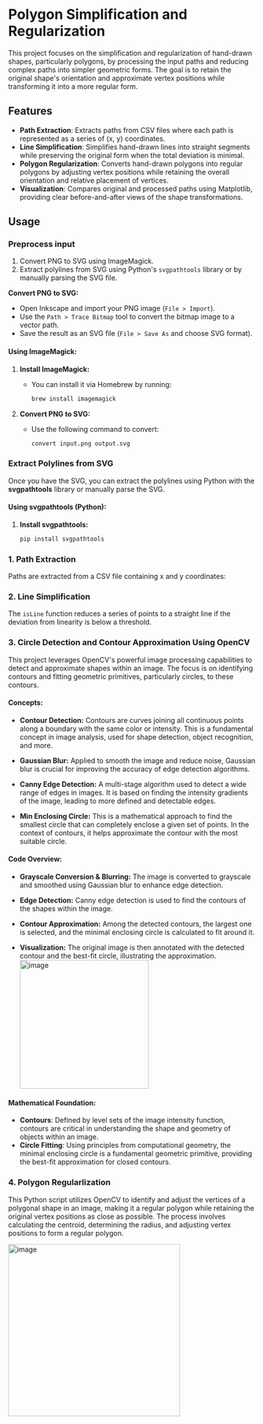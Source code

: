 # **Polygon Simplification and Regularization**

This project focuses on the simplification and regularization of hand-drawn shapes, particularly polygons, by processing the input paths and reducing complex paths into simpler geometric forms. The goal is to retain the original shape's orientation and approximate vertex positions while transforming it into a more regular form.

## **Features**
- **Path Extraction**: Extracts paths from CSV files where each path is represented as a series of (x, y) coordinates.
- **Line Simplification**: Simplifies hand-drawn lines into straight segments while preserving the original form when the total deviation is minimal.
- **Polygon Regularization**: Converts hand-drawn polygons into regular polygons by adjusting vertex positions while retaining the overall orientation and relative placement of vertices.
- **Visualization**: Compares original and processed paths using Matplotlib, providing clear before-and-after views of the shape transformations.

## **Usage**

### Preprocess input
1. Convert PNG to SVG using ImageMagick.
2. Extract polylines from SVG using Python's `svgpathtools` library or by manually parsing the SVG file.

 **Convert PNG to SVG:**
   - Open Inkscape and import your PNG image (`File > Import`).
   - Use the `Path > Trace Bitmap` tool to convert the bitmap image to a vector path.
   - Save the result as an SVG file (`File > Save As` and choose SVG format).

#### **Using ImageMagick:**

1. **Install ImageMagick:**
   - You can install it via Homebrew by running:
     ```bash
     brew install imagemagick
     ```

2. **Convert PNG to SVG:**
   - Use the following command to convert:
     ```bash
     convert input.png output.svg
     ```

### Extract Polylines from SVG

Once you have the SVG, you can extract the polylines using Python with the **svgpathtools** library or manually parse the SVG.

#### **Using svgpathtools (Python):**

1. **Install svgpathtools:**
   ```bash
   pip install svgpathtools
   ```



### **1. Path Extraction**
Paths are extracted from a CSV file containing x and y coordinates:


### **2. Line Simplification**
The `isLine` function reduces a series of points to a straight line if the deviation from linearity is below a threshold.

### **3. Circle Detection and Contour Approximation Using OpenCV**

This project leverages OpenCV's powerful image processing capabilities to detect and approximate shapes within an image. The focus is on identifying contours and fitting geometric primitives, particularly circles, to these contours.

#### **Concepts:**

- **Contour Detection:** Contours are curves joining all continuous points along a boundary with the same color or intensity. This is a fundamental concept in image analysis, used for shape detection, object recognition, and more.

- **Gaussian Blur:** Applied to smooth the image and reduce noise, Gaussian blur is crucial for improving the accuracy of edge detection algorithms.

- **Canny Edge Detection:** A multi-stage algorithm used to detect a wide range of edges in images. It is based on finding the intensity gradients of the image, leading to more defined and detectable edges.

- **Min Enclosing Circle:** This is a mathematical approach to find the smallest circle that can completely enclose a given set of points. In the context of contours, it helps approximate the contour with the most suitable circle.

#### **Code Overview:**

- **Grayscale Conversion & Blurring:** The image is converted to grayscale and smoothed using Gaussian blur to enhance edge detection.

- **Edge Detection:** Canny edge detection is used to find the contours of the shapes within the image.

- **Contour Approximation:** Among the detected contours, the largest one is selected, and the minimal enclosing circle is calculated to fit around it.

- **Visualization:** The original image is then annotated with the detected contour and the best-fit circle, illustrating the approximation.
  <img width="262" alt="image" src="https://github.com/user-attachments/assets/5b4464e9-f080-4cb7-bf11-4c7ecc11d533">


#### **Mathematical Foundation:**
- **Contours**: Defined by level sets of the image intensity function, contours are critical in understanding the shape and geometry of objects within an image.
- **Circle Fitting**: Using principles from computational geometry, the minimal enclosing circle is a fundamental geometric primitive, providing the best-fit approximation for closed contours.

### **4. Polygon Regularlization**
This Python script utilizes OpenCV to identify and adjust the vertices of a polygonal shape in an image, making it a regular polygon while retaining the original vertex positions as close as possible. The process involves calculating the centroid, determining the radius, and adjusting vertex positions to form a regular polygon.

<img width="350" alt="image" src="https://github.com/user-attachments/assets/88f5a667-fce6-4e88-a2d9-2fa14cc4758f">


